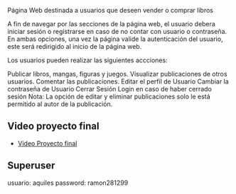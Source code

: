 Página Web destinada a usuarios que deseen vender o comprar libros

A fin de navegar por las secciones de la página web, el usuario debera iniciar sesión o registrarse en caso de no contar con usuario o contraseña. En ambas opciones, una vez la página valide la autenticación del usuario, este será redirigido al inicio de la página web.

Los usuarios pueden realizar las siguientes accciones:

Publicar libros, mangas, figuras y juegos.
Visualizar publicaciones de otros usuarios.
Comentar las publicaciones.
Editar el perfil de Usuario
Cambiar la contraseña de Usuario
Cerrar Sesión
Login en caso de haber cerrado sesión
Nota: La opción de editar y eliminar publicaciones solo le está permitido al autor de la publicación.


## Video proyecto final

- [Video Proyecto final](https://www.loom.com/share/58d45f4753714dd3a39c217d895f9338)

## Superuser
usuario: aquiles
password: ramon281299
